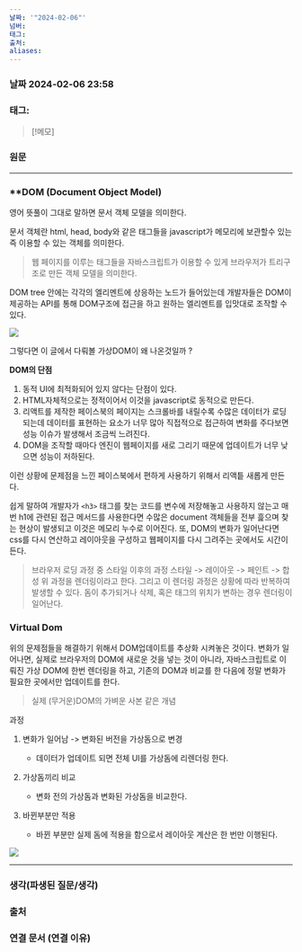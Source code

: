 ```yaml
---
날짜: '"2024-02-06"'
넘버: 
태그: 
출처: 
aliases:
---
```

### 날짜  2024-02-06 23:58

### 태그:

>[!메모]
>

### 원문
---

### **DOM (Document Object Model)

영어 뜻풀이 그대로 말하면 문서 객체 모델을 의미한다.

문서 객체란 html, head, body와 같은 태그들을 javascript가 메모리에 보관할수 있는 즉 이용할 수 있는 객체를 의미한다.

> 웹 페이지를 이루는 태그들을 자바스크립트가 이용할 수 있게 브라우저가 트리구조로 만든 객체 모델을 의미한다.

DOM tree 안에는 각각의 엘리멘트에 상응하는 노드가 들어있는데 개발자들은 DOM이 제공하는 API를 통해 DOM구조에 접근을 하고 원하는 엘리멘트를 입맛대로 조작할 수 있다.

![](https://blog.kakaocdn.net/dn/nxDKD/btrXrTQmHjX/9bB2mLXRjxizA9nGBgUPZ1/img.png)

그렇다면 이 글에서 다뤄볼 가상DOM이 왜 나온것일까 ? 

**DOM의 단점**

1. 동적 UI에 최적화되어 있지 않다는 단점이 있다.
2. HTML자체적으로는 정적이어서 이것을 javascript로 동적으로 만든다.
3. 리액트를 제작한 페이스북의 페이지는 스크롤바를 내릴수록 수많은 데이터가 로딩되는데 데이터를 표현하는 요소가 너무 많아 직접적으로 접근하여 변화를 주다보면 성능 이슈가 발생해서 조금씩 느려진다.
4. DOM을 조작할 때마다 엔진이 웹페이지를 새로 그리기 때문에 업데이트가 너무 낮으면 성능이 저하된다.

이런 상황에 문제점을 느낀 페이스북에서 편하게 사용하기 위해서 리액틑 새롭게 만든다.

쉽게 말하여 
개발자가 `<h3>` 태그를 찾는 코드를 변수에 저장해놓고 사용하지 않는고 매번 h1에 관련된 접근 메서드를 사용한다면 수많은 document 객체들을 전부 흝으며 찾는 현상이 발생되고 이것은 메모리 누수로 이어진다.
또, DOM의 변화가 일어난다면 css를 다시 연산하고 레이아웃을 구성하고 웹페이지를 다시 그려주는 곳에서도 시간이 든다.

> 브라우저 로딩 과정 중 스타일 이후의 과정
> 스타일 -> 레이아웃 -> 페인트 -> 합성 
> 위 과정을 렌더링이라고 한다.
> 그리고 이 렌더링 과정은 상황에 따라 반복하여 발생할 수 있다.
> 돔이 추가되거나 삭제, 혹은 태그의 위치가 변하는 경우 렌더링이 일어난다.


### **Virtual Dom**

위의 문제점들을 해결하기 위해서 DOM업데이트를 추상화 시켜놓은 것이다.
변화가 일어나면, 실제로 브라우저의 DOM에 새로운 것을 넣는 것이 아니라, 자바스크립트로 이뤄진 가상 DOM에 한번 렌더링을 하고, 기존의 DOM과 비교를 한 다음에 정말 변화가 필요한 곳에서만 업데이트를 한다.

> 실제 (무거운)DOM의 가벼운 사본 같은 개념

과정

1. 변화가 일어남 -> 변화된 버전을 가상돔으로 변경
	- 데이터가 업데이트 되면 전체 UI를 가상돔에 리렌더링 한다.

2. 가상돔끼리 비교
	- 변화 전의 가상돔과 변화된 가상돔을 비교한다.

3. 바뀐부분만 적용
	- 바뀐 부분만 실제 돔에 적용을 함으로서 레이아웃 계산은 한 번만 이행된다.


![](https://velog.velcdn.com/images%2Fmollog%2Fpost%2Ffdc15800-579c-457c-aa26-3b4c916c9c1e%2Fimage.png)


---
### 생각(파생된 질문/생각)

### 출처

### 연결 문서 (연결 이유)
